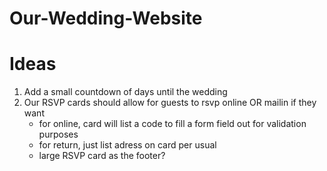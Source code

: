 # Our-Wedding-Website


# Ideas
1. Add a small countdown of days until the wedding
1. Our RSVP cards should allow for guests to rsvp online OR mailin if they want
	- for online, card will list a code to fill a form field out for validation purposes
	- for return, just list adress on card per usual
	- large RSVP card as the footer?
